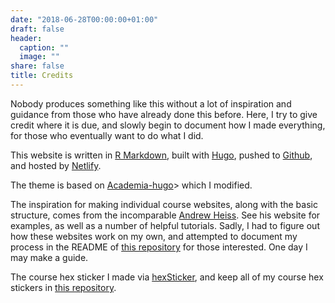 ```yaml
---
date: "2018-06-28T00:00:00+01:00"
draft: false
header:
  caption: ""
  image: ""
share: false
title: Credits
---
```


Nobody produces something like this without a lot of inspiration and guidance from those who have already done this before. Here, I try to give credit where it is due, and slowly begin to document how I made everything, for those who eventually want to do what I did.

This website is written in [R Markdown](https://rmarkdown.rstudio.com/), built with [Hugo](https://gohugo.io), pushed to [Github](https://github.com/ryansafner/lawS21), and hosted by [Netlify](https://netlify.com). 

The theme is based on [Academia-hugo](https://github.com/themefisher/academia-hugo)> which I modified.

The inspiration for making individual course websites, along with the basic structure, comes from the incomparable [Andrew Heiss](https://andrewheiss.com). See his website for examples, as well as a number of helpful tutorials. Sadly, I had to figure out how these websites work on my own, and attempted to document my process in the README of [this repository](https://github.com/ryansafner/classwebtest) for those interested. One day I may make a guide.

The course hex sticker I made via [hexSticker](https://github.com/GuangchuangYu/hexSticker), and keep all of my course hex stickers in [this repository](https://github.com/ryansafner/hexstickers).
